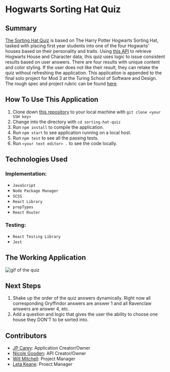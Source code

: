 # Hogwarts Sorting Hat Quiz

## Summary

[The Sorting Hat Quiz](https://jaypeasee.github.io/sorting-hat-quiz/) is based on The Harry Potter Hogwarts Sorting Hat, tasked with placing first year students into one of the four Hogwarts' houses based on their personality and traits. Using [this API](https://github.com/nicolegooden/potter-server) to retrieve Hogwarts House and Character data, this quiz uses logic to issue consistent results based on user answers. There are four results with unique content and color styling. If the user does not like their result, they can retake the quiz without refreshing the application. This application is appended to the final solo project for Mod 3 at the Turing School of Software and Design. The rough spec and project rubric can be found [here](https://frontend.turing.io/projects/module-3/binary-challenge.html).

## How To Use This Application

1. Clone down [this repository](https://github.com/jaypeasee/sorting-hat-quiz) to your local machine with `git clone <your SSH key>`
2. Change into the directory with `cd sorting-hat-quiz`
3. Run `npm install` to compile the application.
4. Run `npm start` to see application running on a local host.
5. Run `npm test` to see all the passing tests.
6. Run `<your text editor> .` to see the code locally.

## Technologies Used

### Implementation:

* `JavaScript`
* `Node Package Manager`
* `SCSS`
*  `React Library`
* `propTypes`
* `React Router`

### Testing:

* `React Testing Library`
*  `Jest`

## The Working Application

![gif of the quiz](https://media.giphy.com/media/1xaBXzAWWE6yCHT9io/giphy.gif)

## Next Steps

1. Shake up the order of the quiz answers dynamically. Right now all corresponding Gryffindor answers are answer 1 and all Ravenclaw answers are answer 4, etc.
2. Add a question and logic that gives the user the ability to choose one house they DON'T to be sorted into.

## Contributors

* [JP Carey](https://github.com/jaypeasee): Application Creator/Owner
* [Nicole Gooden](https://github.com/nicolegooden): API Creator/Owner
* [Will Mitchell](https://github.com/wvmitchell): Project Manager
* [Leta Keane](https://github.com/letakeane): Proect Manager

